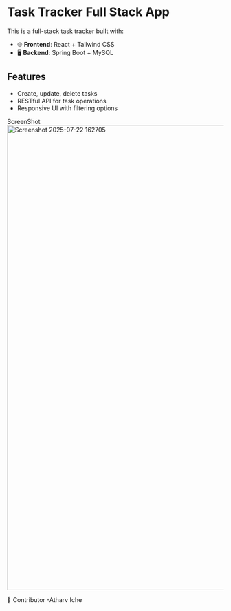# Task Tracker Full Stack App

This is a full-stack task tracker built with:

- 🌐 **Frontend**: React + Tailwind CSS
- 🖥️ **Backend**: Spring Boot + MySQL

## Features
- Create, update, delete tasks
- RESTful API for task operations
- Responsive UI with filtering options

ScreenShot
<img width="1920" height="1080" alt="Screenshot 2025-07-22 162705" src="https://github.com/user-attachments/assets/924e05e2-cf3c-4491-a044-3165b7bccda1" />

🤝 Contributor
-Atharv Iche


